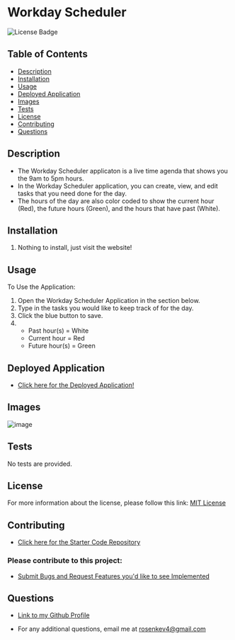 # Workday Scheduler
![License Badge](https://img.shields.io/badge/License-MIT-blue.svg)

## Table of Contents
- [Description](#description) 
- [Installation](#installation) 
- [Usage](#usage) 
- [Deployed Application](#deployed-application)
- [Images](#images)
- [Tests](#tests)
- [License](#license)
- [Contributing](#contributing)
- [Questions](#questions)

## Description
- The Workday Scheduler applicaton is a live time agenda that shows you the 9am to 5pm hours. 
- In the Workday Scheduler application, you can create, view, and edit tasks that you need done for the day. 
- The hours of the day are also color coded to show the current hour (Red), the future hours (Green), and the hours that have past (White).

## Installation
1) Nothing to install, just visit the website!

## Usage
To Use the Application:
1) Open the Workday Scheduler Application in the section below.
2) Type in the tasks you would like to keep track of for the day.
3) Click the blue button to save.
4)  - Past hour(s) = White
    - Current hour = Red
    - Future hour(s) = Green


## Deployed Application
- [Click here for the Deployed Application!](https://krosengr4.github.io/WorkDayScheduler/)

## Images
![image](https://github.com/krosengr4/WorkDayScheduler/assets/139993281/56f842d6-64aa-41ca-bf4e-e7ce9590d620)

## Tests
No tests are provided. 

## License 
For more information about the license, please follow this link: [MIT License](https://opensource.org/license/mit/)

## Contributing
- [Click here for the Starter Code Repository](https://github.com/coding-boot-camp/crispy-octo-meme)

### Please contribute to this project:
- [Submit Bugs and Request Features you'd like to see Implemented](https://github.com/krosengr4/WorkDayScheduler/issues)

## Questions
- [Link to my Github Profile](https://github.com/krosengr4)

- For any additional questions, email me at rosenkev4@gmail.com


